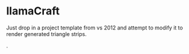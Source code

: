 llamaCraft
==========
Just drop in a project template from vs 2012 and attempt to modify it to render generated triangle strips.  


.  
